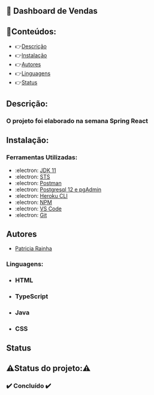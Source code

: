 ## :blue_book:  Dashboard de Vendas
## 🏁Conteúdos: 
  * 👉[Descrição](#Descrição)
  * 👉[Instalação](#Instalação)
  * 👉[Autores](#Autores)
  * 👉[Linguagens](#Linguagens)
  * 👉[Status](#Status)
## Descrição: 
### O projeto foi elaborado na semana Spring React 
## Instalação: 
### Ferramentas Utilizadas:
  * :electron: <a href="https://www.oracle.com/br/java/technologies/javase/jdk11-archive-downloads.html">JDK 11</a>
  * :electron: <a href="https://spring.io/tools">STS</a>
  * :electron: <a href="https://www.postman.com/downloads/">Postman</a>
  * :electron: <a href="https://www.postgresql.org/download/">Postgresql 12 e pgAdmin</a>
  * :electron: <a href="https://devcenter.heroku.com/articles/heroku-cli">Heroku CLI</a>
  * :electron: <a href="https://winscp.net/eng/download.php">NPM</a>
  * :electron: <a href="https://code.visualstudio.com/download">VS Code</a>
  * :electron: <a href="https://git-scm.com/downloads">Git</a>
## Autores
* <a href="https://github.com/PatriciaRainha">Patricia Rainha</a>
### Linguagens:
* ### HTML
* ### TypeScript
* ### Java
* ### CSS
## Status
## ⚠️Status do projeto:⚠️
### ✔️ Concluído ✔️
